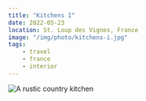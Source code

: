 ```yaml
---
title: "Kitchens I"
date: 2022-05-23
location: St. Loup des Vignes, France
image: "/img/photo/kitchens-i.jpg"
tags:
    - travel
    - france
    - interior
---
```


![A rustic country kitchen](/img/photo/kitchens-i.jpg)

